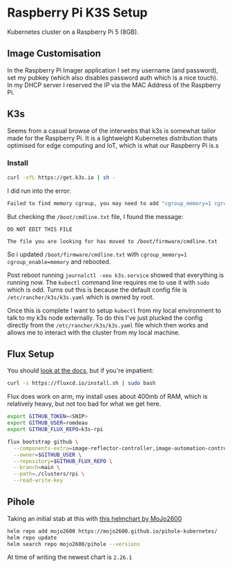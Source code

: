 # Raspberry Pi K3S Setup

Kubernetes cluster on a Raspberry Pi 5 (8GB).

## Image Customisation

In the Raspberry Pi Imager application I set my username (and password), set my pubkey (which also disables password auth which is a nice touch). In my DHCP server I reserved the IP via the MAC Address of the Raspberry Pi.

## K3s

Seems from a casual browse of the interwebs that k3s is somewhat tailor made for the Raspberry Pi. It is a lightweight Kubernetes distribution thats optimised for edge computing and IoT, which is what our Raspberry Pi is.s

### Install

```bash
curl -sfL https://get.k3s.io | sh -
```

I did run into the error:

```bash
Failed to find memory cgroup, you may need to add "cgroup_memory=1 cgroup_enable=memory" to your linux cmdline (/boot/cmdline.txt on a Raspberry Pi)
```

But checking the `/boot/cmdline.txt` file, I found the message:

```
DO NOT EDIT THIS FILE

The file you are looking for has moved to /boot/firmware/cmdline.txt
```

So i updated `/boot/firmware/cmdline.txt` with `cgroup_memory=1 cgroup_enable=memory` and rebooted.

Post reboot running `journalctl -xeu k3s.service` showed that everything is running now. The `kubectl` command line requires me to use it with `sudo` which is odd. Turns out this is because the default config file is `/etc/rancher/k3s/k3s.yaml` which is owned by root.

Once this is complete I want to setup `kubectl` from my local environment to talk to my k3s node externally. To do this I've just plucked the config directly from the `/etc/rancher/k3s/k3s.yaml` file which then works and allows me to interact with the cluster from my local machine.

## Flux Setup

You should [look at the docs](https://fluxcd.io/flux/installation/), but if you're impatient:

```bash
curl -s https://fluxcd.io/install.sh | sudo bash
```

Flux does work on arm, my install uses about 400mb of RAM, which is relatively heavy, but not too bad for what we get here.

```bash
export GITHUB_TOKEN=<SNIP>
export GITHUB_USER=romdeau
export GITHUB_FLUX_REPO=k3s-rpi

flux bootstrap github \
  --components-extra=image-reflector-controller,image-automation-controller \
  --owner=$GITHUB_USER \
  --repository=$GITHUB_FLUX_REPO \
  --branch=main \
  --path=./clusters/rpi \
  --read-write-key
```

## Pihole

Taking an initial stab at this with [this helmchart by MoJo2600](https://github.com/MoJo2600/pihole-kubernetes)

```bash
helm repo add mojo2600 https://mojo2600.github.io/pihole-kubernetes/
helm repo update
helm search repo mojo2600/pihole --versions
```

At time of writing the newest chart is `2.26.1`